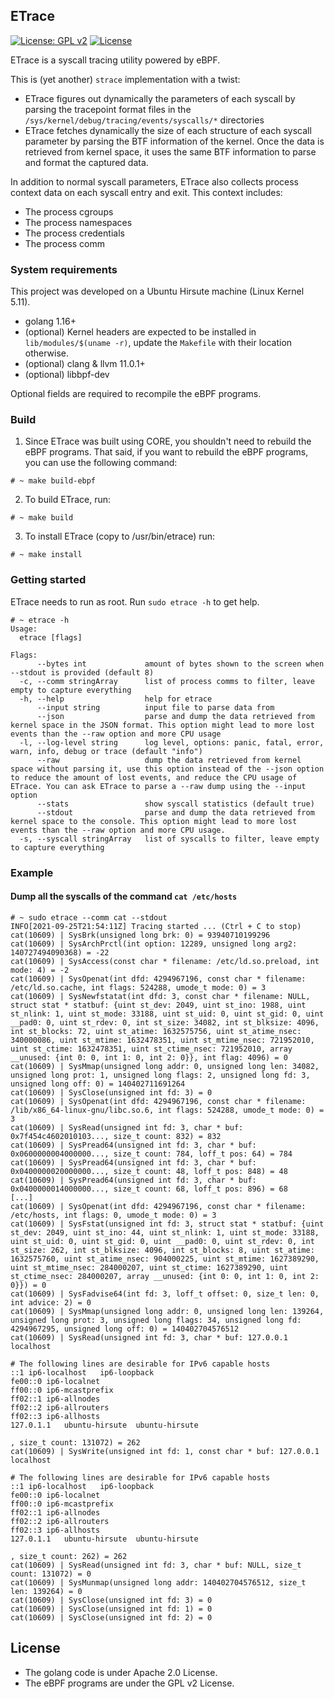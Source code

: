 ## ETrace

[![License: GPL v2](https://img.shields.io/badge/License-GPL%20v2-blue.svg)](https://www.gnu.org/licenses/old-licenses/gpl-2.0.en.html)
[![License](https://img.shields.io/badge/License-Apache%202.0-blue.svg)](https://opensource.org/licenses/Apache-2.0)

ETrace is a syscall tracing utility powered by eBPF.

This is (yet another) `strace` implementation with a twist:
- ETrace figures out dynamically the parameters of each syscall by parsing the tracepoint format files in the `/sys/kernel/debug/tracing/events/syscalls/*` directories
- ETrace fetches dynamically the size of each structure of each syscall parameter by parsing the BTF information of the kernel. Once the data is retrieved from kernel space, it uses the same BTF information to parse and format the captured data.

In addition to normal syscall parameters, ETrace also collects process context data on each syscall entry and exit. This context includes:
- The process cgroups
- The process namespaces
- The process credentials
- The process comm

### System requirements

This project was developed on a Ubuntu Hirsute machine (Linux Kernel 5.11).

- golang 1.16+
- (optional) Kernel headers are expected to be installed in `lib/modules/$(uname -r)`, update the `Makefile` with their location otherwise.
- (optional) clang & llvm 11.0.1+
- (optional) libbpf-dev

Optional fields are required to recompile the eBPF programs.

### Build

1) Since ETrace was built using CORE, you shouldn't need to rebuild the eBPF programs. That said, if you want to rebuild the eBPF programs, you can use the following command:

```shell script
# ~ make build-ebpf
```

2) To build ETrace, run:

```shell script
# ~ make build
```

3) To install ETrace (copy to /usr/bin/etrace) run:
```shell script
# ~ make install
```

### Getting started

ETrace needs to run as root. Run `sudo etrace -h` to get help.

```shell script
# ~ etrace -h
Usage:
  etrace [flags]

Flags:
      --bytes int             amount of bytes shown to the screen when --stdout is provided (default 8)
  -c, --comm stringArray      list of process comms to filter, leave empty to capture everything
  -h, --help                  help for etrace
      --input string          input file to parse data from
      --json                  parse and dump the data retrieved from kernel space in the JSON format. This option might lead to more lost events than the --raw option and more CPU usage
  -l, --log-level string      log level, options: panic, fatal, error, warn, info, debug or trace (default "info")
      --raw                   dump the data retrieved from kernel space without parsing it, use this option instead of the --json option to reduce the amount of lost events, and reduce the CPU usage of ETrace. You can ask ETrace to parse a --raw dump using the --input option
      --stats                 show syscall statistics (default true)
      --stdout                parse and dump the data retrieved from kernel space to the console. This option might lead to more lost events than the --raw option and more CPU usage.
  -s, --syscall stringArray   list of syscalls to filter, leave empty to capture everything
```

### Example

#### Dump all the syscalls of the command `cat /etc/hosts`

```shell script
# ~ sudo etrace --comm cat --stdout
INFO[2021-09-25T21:54:11Z] Tracing started ... (Ctrl + C to stop)
cat(10609) | SysBrk(unsigned long brk: 0) = 93940710199296
cat(10609) | SysArchPrctl(int option: 12289, unsigned long arg2: 140727494090368) = -22
cat(10609) | SysAccess(const char * filename: /etc/ld.so.preload, int mode: 4) = -2
cat(10609) | SysOpenat(int dfd: 4294967196, const char * filename: /etc/ld.so.cache, int flags: 524288, umode_t mode: 0) = 3
cat(10609) | SysNewfstatat(int dfd: 3, const char * filename: NULL, struct stat * statbuf: {uint st_dev: 2049, uint st_ino: 1988, uint st_nlink: 1, uint st_mode: 33188, uint st_uid: 0, uint st_gid: 0, uint __pad0: 0, uint st_rdev: 0, int st_size: 34082, int st_blksize: 4096, int st_blocks: 72, uint st_atime: 1632575756, uint st_atime_nsec: 340000086, uint st_mtime: 1632478351, uint st_mtime_nsec: 721952010, uint st_ctime: 1632478351, uint st_ctime_nsec: 721952010, array __unused: {int 0: 0, int 1: 0, int 2: 0}}, int flag: 4096) = 0
cat(10609) | SysMmap(unsigned long addr: 0, unsigned long len: 34082, unsigned long prot: 1, unsigned long flags: 2, unsigned long fd: 3, unsigned long off: 0) = 140402711691264
cat(10609) | SysClose(unsigned int fd: 3) = 0
cat(10609) | SysOpenat(int dfd: 4294967196, const char * filename: /lib/x86_64-linux-gnu/libc.so.6, int flags: 524288, umode_t mode: 0) = 3
cat(10609) | SysRead(unsigned int fd: 3, char * buf: 0x7f454c4602010103..., size_t count: 832) = 832
cat(10609) | SysPread64(unsigned int fd: 3, char * buf: 0x0600000004000000..., size_t count: 784, loff_t pos: 64) = 784
cat(10609) | SysPread64(unsigned int fd: 3, char * buf: 0x0400000020000000..., size_t count: 48, loff_t pos: 848) = 48
cat(10609) | SysPread64(unsigned int fd: 3, char * buf: 0x0400000014000000..., size_t count: 68, loff_t pos: 896) = 68
[...]
cat(10609) | SysOpenat(int dfd: 4294967196, const char * filename: /etc/hosts, int flags: 0, umode_t mode: 0) = 3
cat(10609) | SysFstat(unsigned int fd: 3, struct stat * statbuf: {uint st_dev: 2049, uint st_ino: 44, uint st_nlink: 1, uint st_mode: 33188, uint st_uid: 0, uint st_gid: 0, uint __pad0: 0, uint st_rdev: 0, int st_size: 262, int st_blksize: 4096, int st_blocks: 8, uint st_atime: 1632575760, uint st_atime_nsec: 904000225, uint st_mtime: 1627389290, uint st_mtime_nsec: 284000207, uint st_ctime: 1627389290, uint st_ctime_nsec: 284000207, array __unused: {int 0: 0, int 1: 0, int 2: 0}}) = 0
cat(10609) | SysFadvise64(int fd: 3, loff_t offset: 0, size_t len: 0, int advice: 2) = 0
cat(10609) | SysMmap(unsigned long addr: 0, unsigned long len: 139264, unsigned long prot: 3, unsigned long flags: 34, unsigned long fd: 4294967295, unsigned long off: 0) = 140402704576512
cat(10609) | SysRead(unsigned int fd: 3, char * buf: 127.0.0.1	localhost

# The following lines are desirable for IPv6 capable hosts
::1	ip6-localhost	ip6-loopback
fe00::0	ip6-localnet
ff00::0	ip6-mcastprefix
ff02::1	ip6-allnodes
ff02::2	ip6-allrouters
ff02::3	ip6-allhosts
127.0.1.1	ubuntu-hirsute	ubuntu-hirsute

, size_t count: 131072) = 262
cat(10609) | SysWrite(unsigned int fd: 1, const char * buf: 127.0.0.1	localhost

# The following lines are desirable for IPv6 capable hosts
::1	ip6-localhost	ip6-loopback
fe00::0	ip6-localnet
ff00::0	ip6-mcastprefix
ff02::1	ip6-allnodes
ff02::2	ip6-allrouters
ff02::3	ip6-allhosts
127.0.1.1	ubuntu-hirsute	ubuntu-hirsute

, size_t count: 262) = 262
cat(10609) | SysRead(unsigned int fd: 3, char * buf: NULL, size_t count: 131072) = 0
cat(10609) | SysMunmap(unsigned long addr: 140402704576512, size_t len: 139264) = 0
cat(10609) | SysClose(unsigned int fd: 3) = 0
cat(10609) | SysClose(unsigned int fd: 1) = 0
cat(10609) | SysClose(unsigned int fd: 2) = 0
```

## License

- The golang code is under Apache 2.0 License.
- The eBPF programs are under the GPL v2 License.